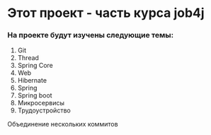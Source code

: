 # Этот проект - часть курса job4j

### На проекте будут изучены следующие темы:
1. Git
2. Thread 
3. Spring Core 
4. Web 
5. Hibernate 
6. Spring 
7. Spring boot 
8. Микросервисы 
9. Трудоустройство

Объединение нескольких коммитов